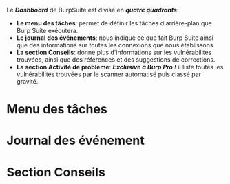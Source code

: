 Le ***Dashboard*** de BurpSuite est divisé en ***quatre quadrants***:
- **Le menu des tâches**: permet de définir les tâches d'arrière-plan que Burp Suite exécutera.
- **Le journal des événements**: nous indique ce que fait Burp Suite ainsi que des informations sur toutes les connexions que nous établissons.
- **La section Conseils**: donne plus d'informations sur les vulnérabilités trouvées, ainsi que des références et des suggestions de corrections.
- **La section Activité de problème**: ***Exclusive à Burp Pro !*** il liste toutes les vulnérabilités trouvées par le scanner automatisé puis classé par gravité.


# Menu des tâches
# Journal des événement
# Section Conseils

